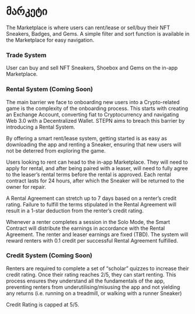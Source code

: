 # მარკეტი

The Marketplace is where users can rent/lease or sell/buy their NFT Sneakers, Badges, and Gems. A simple filter and sort function is available in the Marketplace for easy navigation.

### Trade System

User can buy and sell NFT Sneakers, Shoebox and Gems on the in-app Marketplace.&#x20;

### Rental System (Coming Soon)

The main barrier we face to onboarding new users into a Crypto-related game is the complexity of the onboarding process. This starts with creating an Exchange Account, converting fiat to Cryptocurrency and navigating Web 3.0 with a Decentralized Wallet. STEPN aims to breach this barrier by introducing a Rental System.

By offering a smart rent/lease system, getting started is as easy as downloading the app and renting a Sneaker, ensuring that new users will not be deterred from exploring the game.

Users looking to rent can head to the in-app Marketplace. They will need to apply for rental, and after being paired with a leaser, will need to fully agree to the leaser’s rental terms before the rental is approved. Each rental contract lasts for 24 hours, after which the Sneaker will be returned to the owner for repair.

A Rental Agreement can stretch up to 7 days based on a renter’s credit rating. Failure to fulfill the terms stipulated in the Rental Agreement will result in a 1-star deduction from the renter’s credit rating.

Whenever a renter completes a session in the Solo Mode, the Smart Contract will distribute the earnings in accordance with the Rental Agreement. The renter and leaser earnings are fixed (TBD). The system will reward renters with 0.1 credit per successful Rental Agreement fulfilled.



### Credit System (Coming Soon)

Renters are required to complete a set of “scholar” quizzes to increase their credit rating. Once their rating reaches 2/5, they can start renting. This process ensures they understand all the fundamentals of the app, preventing renters from underutilising/misusing the app and not yielding any returns (i.e. running on a treadmill, or walking with a runner Sneaker)

Credit Rating is capped at 5/5.
